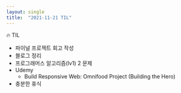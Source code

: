```yaml
---
layout: single
title:  "2021-11-21 TIL"
---
```


🔥 TIL
- 파이널 프로젝트 회고 작성
- 블로그 정리
- 프로그래머스 알고리즘(lv1) 2 문제
- Udemy
  - Build Responsive Web: Omnifood Project (Building the Hero)
- 충분한 휴식
